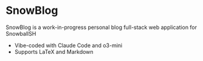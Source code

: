 # SnowBlog

SnowBlog is a work-in-progress personal blog full-stack web application for SnowballSH

- Vibe-coded with Claude Code and o3-mini
- Supports LaTeX and Markdown